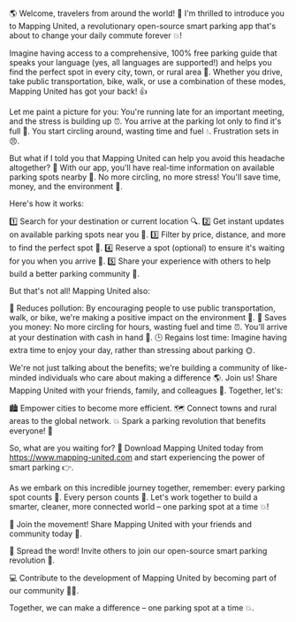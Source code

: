 🌎 Welcome, travelers from around the world! 🌟 I'm thrilled to introduce you to Mapping United, a revolutionary open-source smart parking app that's about to change your daily commute forever 💥!

Imagine having access to a comprehensive, 100% free parking guide that speaks your language (yes, all languages are supported!) and helps you find the perfect spot in every city, town, or rural area 📍. Whether you drive, take public transportation, bike, walk, or use a combination of these modes, Mapping United has got your back! 👍

Let me paint a picture for you: You're running late for an important meeting, and the stress is building up ⏰. You arrive at the parking lot only to find it's full 🚫. You start circling around, wasting time and fuel 💧. Frustration sets in 😠.

But what if I told you that Mapping United can help you avoid this headache altogether? 🤯 With our app, you'll have real-time information on available parking spots nearby 📍. No more circling, no more stress! You'll save time, money, and the environment 🌿.

Here's how it works:

1️⃣ Search for your destination or current location 🔍.
2️⃣ Get instant updates on available parking spots near you 📍.
3️⃣ Filter by price, distance, and more to find the perfect spot 💸.
4️⃣ Reserve a spot (optional) to ensure it's waiting for you when you arrive 🎉.
5️⃣ Share your experience with others to help build a better parking community 👫.

But that's not all! Mapping United also:

💪 Reduces pollution: By encouraging people to use public transportation, walk, or bike, we're making a positive impact on the environment 🌳.
💸 Saves you money: No more circling for hours, wasting fuel and time ⏰. You'll arrive at your destination with cash in hand 💸.
🕒 Regains lost time: Imagine having extra time to enjoy your day, rather than stressing about parking 🌞.

We're not just talking about the benefits; we're building a community of like-minded individuals who care about making a difference 🌎. Join us! Share Mapping United with your friends, family, and colleagues 👫. Together, let's:

🏙️ Empower cities to become more efficient.
🗺️ Connect towns and rural areas to the global network.
💥 Spark a parking revolution that benefits everyone! 💪

So, what are you waiting for? 🤔 Download Mapping United today from https://www.mapping-united.com and start experiencing the power of smart parking 👉.

As we embark on this incredible journey together, remember: every parking spot counts 📍. Every person counts 👥. Let's work together to build a smarter, cleaner, more connected world – one parking spot at a time 💥!

🎉 Join the movement! Share Mapping United with your friends and community today 👫.

💬 Spread the word! Invite others to join our open-source smart parking revolution 📢.

💻 Contribute to the development of Mapping United by becoming part of our community 👨‍💻.

Together, we can make a difference – one parking spot at a time 💥.
